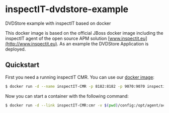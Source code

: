 # inspectIT-dvdstore-example
DVDStore example with inspectIT based on docker

This docker image is based on the official JBoss docker image including the inspectIT agent of the open source APM solution [www.inspectit.eu](http://www.inspectit.eu). As an example the DVDStore Application is deployed.

## Quickstart
First you need a running inspectIT CMR. You can use our [docker image](https://github.com/inspectIT/docker-CMR):

```bash
$ docker run -d --name inspectIT-CMR -p 8182:8182 -p 9070:9070 inspectit/cmr
```

Now you can start a container with the following command:

```bash
$ docker run -d --link inspectIT-CMR:cmr -v $(pwd)/config:/opt/agent/active-config inspectit/dvdstore
```
